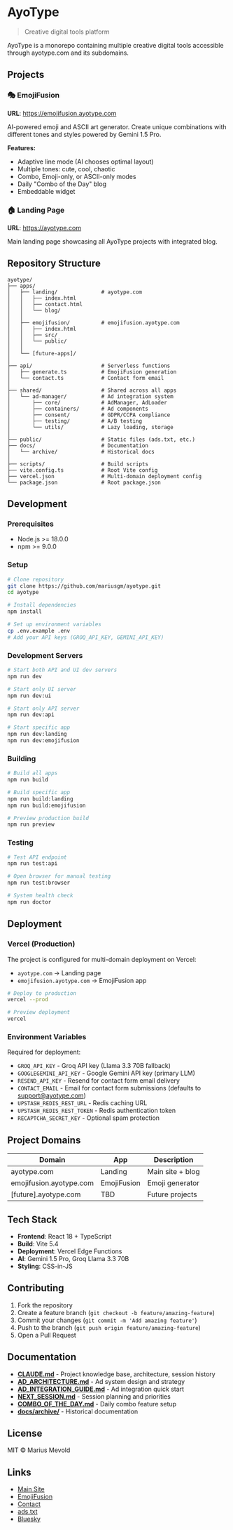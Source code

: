 # AyoType

> Creative digital tools platform

AyoType is a monorepo containing multiple creative digital tools accessible through ayotype.com and its subdomains.

## Projects

### 🎭 EmojiFusion
**URL**: https://emojifusion.ayotype.com

AI-powered emoji and ASCII art generator. Create unique combinations with different tones and styles powered by Gemini 1.5 Pro.

**Features:**
- Adaptive line mode (AI chooses optimal layout)
- Multiple tones: cute, cool, chaotic
- Combo, Emoji-only, or ASCII-only modes
- Daily "Combo of the Day" blog
- Embeddable widget

### 🏠 Landing Page
**URL**: https://ayotype.com

Main landing page showcasing all AyoType projects with integrated blog.

## Repository Structure

```
ayotype/
├── apps/
│   ├── landing/              # ayotype.com
│   │   ├── index.html
│   │   ├── contact.html
│   │   └── blog/
│   │
│   ├── emojifusion/          # emojifusion.ayotype.com
│   │   ├── index.html
│   │   ├── src/
│   │   └── public/
│   │
│   └── [future-apps]/
│
├── api/                      # Serverless functions
│   ├── generate.ts           # EmojiFusion generation
│   └── contact.ts            # Contact form email
│
├── shared/                   # Shared across all apps
│   └── ad-manager/           # Ad integration system
│       ├── core/             # AdManager, AdLoader
│       ├── containers/       # Ad components
│       ├── consent/          # GDPR/CCPA compliance
│       ├── testing/          # A/B testing
│       └── utils/            # Lazy loading, storage
│
├── public/                   # Static files (ads.txt, etc.)
├── docs/                     # Documentation
│   └── archive/              # Historical docs
│
├── scripts/                  # Build scripts
├── vite.config.ts            # Root Vite config
├── vercel.json               # Multi-domain deployment config
└── package.json              # Root package.json
```

## Development

### Prerequisites
- Node.js >= 18.0.0
- npm >= 9.0.0

### Setup

```bash
# Clone repository
git clone https://github.com/mariusgm/ayotype.git
cd ayotype

# Install dependencies
npm install

# Set up environment variables
cp .env.example .env
# Add your API keys (GROQ_API_KEY, GEMINI_API_KEY)
```

### Development Servers

```bash
# Start both API and UI dev servers
npm run dev

# Start only UI server
npm run dev:ui

# Start only API server
npm run dev:api

# Start specific app
npm run dev:landing
npm run dev:emojifusion
```

### Building

```bash
# Build all apps
npm run build

# Build specific app
npm run build:landing
npm run build:emojifusion

# Preview production build
npm run preview
```

### Testing

```bash
# Test API endpoint
npm run test:api

# Open browser for manual testing
npm run test:browser

# System health check
npm run doctor
```

## Deployment

### Vercel (Production)

The project is configured for multi-domain deployment on Vercel:

- `ayotype.com` → Landing page
- `emojifusion.ayotype.com` → EmojiFusion app

```bash
# Deploy to production
vercel --prod

# Preview deployment
vercel
```

### Environment Variables

Required for deployment:

- `GROQ_API_KEY` - Groq API key (Llama 3.3 70B fallback)
- `GOOGLEGEMINI_API_KEY` - Google Gemini API key (primary LLM)
- `RESEND_API_KEY` - Resend for contact form email delivery
- `CONTACT_EMAIL` - Email for contact form submissions (defaults to support@ayotype.com)
- `UPSTASH_REDIS_REST_URL` - Redis caching URL
- `UPSTASH_REDIS_REST_TOKEN` - Redis authentication token
- `RECAPTCHA_SECRET_KEY` - Optional spam protection

## Project Domains

| Domain | App | Description |
|--------|-----|-------------|
| ayotype.com | Landing | Main site + blog |
| emojifusion.ayotype.com | EmojiFusion | Emoji generator |
| [future].ayotype.com | TBD | Future projects |

## Tech Stack

- **Frontend**: React 18 + TypeScript
- **Build**: Vite 5.4
- **Deployment**: Vercel Edge Functions
- **AI**: Gemini 1.5 Pro, Groq Llama 3.3 70B
- **Styling**: CSS-in-JS

## Contributing

1. Fork the repository
2. Create a feature branch (`git checkout -b feature/amazing-feature`)
3. Commit your changes (`git commit -m 'Add amazing feature'`)
4. Push to the branch (`git push origin feature/amazing-feature`)
5. Open a Pull Request

## Documentation

- **[CLAUDE.md](./CLAUDE.md)** - Project knowledge base, architecture, session history
- **[AD_ARCHITECTURE.md](./AD_ARCHITECTURE.md)** - Ad system design and strategy
- **[AD_INTEGRATION_GUIDE.md](./AD_INTEGRATION_GUIDE.md)** - Ad integration quick start
- **[NEXT_SESSION.md](./NEXT_SESSION.md)** - Session planning and priorities
- **[COMBO_OF_THE_DAY.md](./COMBO_OF_THE_DAY.md)** - Daily combo feature setup
- **[docs/archive/](./docs/archive/)** - Historical documentation

## License

MIT © Marius Mevold

## Links

- [Main Site](https://ayotype.com)
- [EmojiFusion](https://emojifusion.ayotype.com)
- [Contact](https://ayotype.com/contact)
- [ads.txt](https://ayotype.com/ads.txt)
- [Bluesky](https://bsky.app/profile/ayotype.bsky.social)
